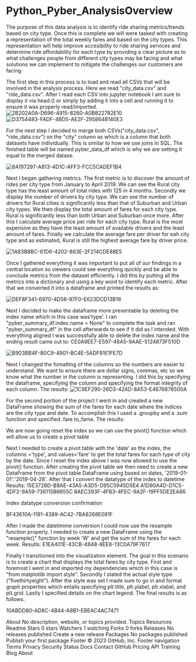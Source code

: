 # Python_Pyber_AnalysisOverview
The purpose of this data analysis is to identify ride sharing metrics/trends based on city type. Once this is complete we will were tasked with creating a representation of the total weekly fares and based on the city types. This representation will help improve accesibility to ride sharing services and determine ride affordability for each type by providing a clear picture as to what challenges people from different city types may be facing and what solutions we can implement to mitigate the challenges our customers are facing

The first step in this process is to load and read all CSVs that will be involved in the analysis process. Here we read "city_data.csv" and "ride_data.csv". After I read each CSV into jupyter notebook I am sure to display it via head.() or simply by adding it into a cell and running it to ensure it was properly read/imported.
![2B202A0A-D696-4915-8260-A0B822782E10](https://user-images.githubusercontent.com/122326425/216694404-d5764e1f-1226-419c-9540-a22692a0bdb0.jpeg)
![D3754483-FADF-4BD5-AE2F-2958648140E3](https://user-images.githubusercontent.com/122326425/216694770-02212191-9674-4514-8088-5e46dc95aad5.jpeg)


For the next step I decided to merge both CSVs("city_data.csv", "ride_data.csv") on the "city" column as which is a column that both datasets have individually. This is similar to how we use joins in SQL. The finished table will be named pyber_data_df which is why we are setting it equal to the merged datase.

![6A197297-A813-4D1C-AFF3-FCC5CADEF1B4](https://user-images.githubusercontent.com/122326425/216694910-ab9f422b-99ed-4510-a516-cbfd81eb5a6d.jpeg)


Next I began gathering metrics. The first metric is to discover the amount of rides per city type from January to April 2019. We can see the Rural city type has the least amount of total rides with 125 in 4 months. Secondly we display the number of drivers by city type. We can see the number of drivers for Rural cities is significantly less than that of Suburban and Urban city types. We then display the total amount of fares for each city type. Rural is significantly less than both Urban and Suburban once more. After this I calculate average price per ride for each city type. Rural is the most expensive as they have the least amount of available drivers and the least amount of fares. Finally we calculate the average fare per driver for eah city type and as estimated, Rural is still the highest average fare by driver price.

![1A83B8BC-61D6-4202-863E-2F214CDE88E5](https://user-images.githubusercontent.com/122326425/216695058-161114f6-9d17-4668-b37d-4a11e4ad9cfe.jpeg)

Once I gathered everything it was important to put all of our findings in a central location so viewers could see everything quickly and be able to conclude metrics from the dataset efficiently. I did this by putting all the metrics into a dictionary and using a key word to identify each metric. After that we converted it into a dataframe and printed the results as:

![DEF8F341-6970-4D58-97F0-E623DCD13B16](https://user-images.githubusercontent.com/122326425/216695152-3908af8f-3478-4f86-9961-b8cc280a1e77.jpeg)

Next I decided to make the dataframe more presentable by deleting the index name which in this case was'type'. I ran "pyber_summary_df.index.name = None" to complete the task and ran "pyber_summary_df" in the cell afterwards to see if it did as I intended. With everything aligned I was successfully able to delete the index name and the ending result came out to: CE0A9EE7-E597-48A5-9AAE-5124873F510D

![B903BB4F-B0C9-4901-BC4E-5ADF91E1FE7D](https://user-images.githubusercontent.com/122326425/216695269-684c158d-452a-4b4f-b3fa-da5aed953834.jpeg)

Next I changed the fomatting of the columns so the numbers are easier to understand. We want to ensure there are dollar signs, commas, etc so we know what the number in the column is representing. I did this by specifying the dataframe, specifying the column and specifying the format integrity of each column. The results: 
![1C9EF290-26D3-424D-8A53-E4676876500A](https://user-images.githubusercontent.com/122326425/216695558-ec91b905-7faa-468f-9e05-0207bff112b6.jpeg)

For the second portion of the project I went in and created a new DataFrame showing the sum of the fares for each date where the indices are the city type and date. To accomplish this I used a .groupby and a .sum function and specified .fare to_fame. The results:



We are now going reset the index so we can use the pivot() function which will allow us to create a pivot table


Next I needed to create a pivot table with the 'date' as the index, the columns ='type', and values='fare' to get the total fares for each type of city by the date. Since I reset the index above I was now allowed to use the pivot() function. After creating the pivot table we then need to create a new DataFrame from the pivot table DataFrame using based on dates, '2019-01-01':'2019-04-28'. After that I convert the datatype of the index to datetime Results: 15E3728D-B8AE-43A5-A3D5-D95C5945D5E4 A1D90A4D-D1C5-4DF2-9A59-736115B6655C 8AEC393F-4FB3-4FEC-9A2F-19FF5DE2EA86

Index datatype conversion confirmation

BF43610A-1191-4389-AC42-7BA8268E081F

After I made the datetimme conversion I could now use the resample function properly. I needed to create a new DataFrame using the "resample()" function by week 'W' and get the sum of the fares for each week. Results: E1EA401E-43CB-4848-8EE8-13C0A79F7617

Finally I transitioned into the visualization element. The goal in this scenario is to create a chart that displays the total fares by city type. First and foremost I went in and imported my dependencies which in this case is "from matplotlib import style". Secondly I stated the actual style type ("fivethirtyeight"). After the style was set I made sure to go in and format graph properties which entails specifying plt.title, plt.ylabel, plt.xlabel, and plt.grid. Lastly I specified details on the chart legend. The final results is as follows.

10ABDD80-AD8C-4B44-A8B1-EBEAC4AC7471

About
No description, website, or topics provided.
Topics
Resources
 Readme
Stars
 0 stars
Watchers
 1 watching
Forks
 0 forks
Releases
No releases published
Create a new release
Packages
No packages published
Publish your first package
Footer
© 2023 GitHub, Inc.
Footer navigation
Terms
Privacy
Security
Status
Docs
Contact GitHub
Pricing
API
Training
Blog
About
